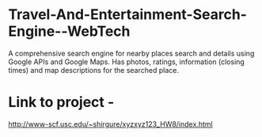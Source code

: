 # Travel-And-Entertainment-Search-Engine--WebTech

A comprehensive search engine for nearby places search and details using Google APIs and Google Maps. Has photos, ratings, information (closing times) and map descriptions for the searched place.

# Link to project - 
http://www-scf.usc.edu/~shirgure/xyzxyz123_HW8/index.html
